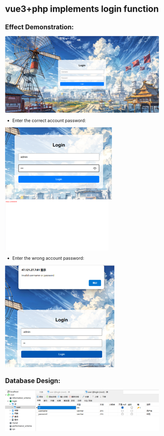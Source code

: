 # vue3+php implements login function

## Effect Demonstration:

<img src="readmeP\image1.png">

* Enter the correct account password:

<img src="readmeP\image2.png" style="zoom:50%;" >

<img src="readmeP\image3.png" style="zoom:33%;" >

* Enter the wrong account password:

<img src="readmeP\image4.png" style="zoom:50%;" >

## Database Design:

<img src="readmeP\image5.png" style="zoom: 50%;" >